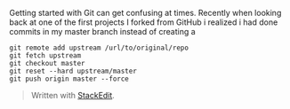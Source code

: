 Getting started with Git can get confusing at times.  Recently when looking back at one of the first projects I forked from GitHub i realized i had done commits in my master branch instead of creating a 

```
git remote add upstream /url/to/original/repo
git fetch upstream
git checkout master
git reset --hard upstream/master  
git push origin master --force 
```

> Written with [StackEdit](https://stackedit.io/).
<!--stackedit_data:
eyJoaXN0b3J5IjpbMTI3NTcxNjIxNF19
-->